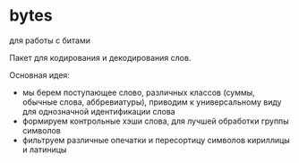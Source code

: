 # bytes
для работы с битами

Пакет для кодирования и декодирования слов.

Основная идея:
 - мы берем поступающее слово, различных классов (суммы, обычные слова, аббревиатуры), приводим к универсальному виду для однозначной идентификации слова
 - формируем контрольные хэши слова, для лучшей обработки группы символов
 - фильтруем различные опечатки и пересортицу символов кириллицы и латиницы